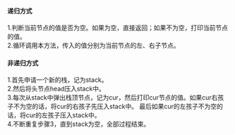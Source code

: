 <h4>递归方式</h4>
1.判断当前节点的值是否为空。如果为空，直接返回；如果不为空，打印当前节点的值。<br>
2.循环调用本方法，传入的值分别为当前节点的左、右子节点。

<h4>非递归方式</h4>

1.首先申请一个新的栈，记为stack。<br>
2.然后将头节点head压入stack中。<br>
3.每次从stack中弹出栈顶节点，记为cur，然后打印cur节点的值。如果cur右孩子不为空的话，将cur的右孩子先压入stack中。
最后如果cur的左孩子不为空的话，将cur的左孩子压入stack中。<br>
4.不断重复步骤3，直到stack为空，全部过程结束。<br>